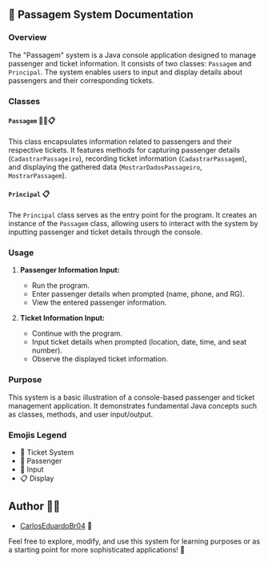 ## 🎫 **Passagem System Documentation**

### Overview

The "Passagem" system is a Java console application designed to manage passenger and ticket information. It consists of two classes: `Passagem` and `Principal`. The system enables users to input and display details about passengers and their corresponding tickets.

### Classes

#### `Passagem` 🧑📝📋

This class encapsulates information related to passengers and their respective tickets. It features methods for capturing passenger details (`CadastrarPassageiro`), recording ticket information (`CadastrarPassagem`), and displaying the gathered data (`MostrarDadosPassageiro`, `MostrarPassagem`).

#### `Principal` 📋

The `Principal` class serves as the entry point for the program. It creates an instance of the `Passagem` class, allowing users to interact with the system by inputting passenger and ticket details through the console.

### Usage

1. **Passenger Information Input:**
   - Run the program.
   - Enter passenger details when prompted (name, phone, and RG).
   - View the entered passenger information.

2. **Ticket Information Input:**
   - Continue with the program.
   - Input ticket details when prompted (location, date, time, and seat number).
   - Observe the displayed ticket information.

### Purpose

This system is a basic illustration of a console-based passenger and ticket management application. It demonstrates fundamental Java concepts such as classes, methods, and user input/output.

### Emojis Legend

- 🎫 Ticket System
- 🧑 Passenger
- 📝 Input
- 📋 Display

## Author 👨‍💻
- [CarlosEduardoBr04](https://github.com/CarlosEduardoBr04) 🚀

Feel free to explore, modify, and use this system for learning purposes or as a starting point for more sophisticated applications! 🚀
